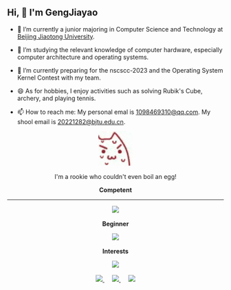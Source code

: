 ## Hi, 👋 I'm GengJiayao

<!--
<p align="center">
  <a href="https://github.com/gengjiayao" class="rich-diff-level-one">
    <img src="https://github-readme-stats.vercel.app/api?username=gengjiayao&title_color=333&text_color=777" alt="GengJiayao's Stats" >
    <!-- &hide=issues
    <img src="https://github-readme-stats.vercel.app/api?username=gengjiayao&hide=issues&title_color=333&text_color=777" alt="GengJiayao's Stats" >
  </a>
</p>
-->

- 🔭 I’m currently a junior majoring in Computer Science and Technology at [Beijing Jiaotong University](https://www.bjtu.edu.cn).

- 🌱 I’m studying the relevant knowledge of computer hardware, especially computer architecture and operating systems.

- 👯 I’m currently preparing for the nscscc-2023 and the Operating System Kernel Contest with my team.

- 😄 As for hobbies, I enjoy activities such as solving Rubik's Cube, archery, and playing tennis.

- 📫 How to reach me: My personal emal is 1098469310@qq.com. My shool email is 20221282@bjtu.edu.cn.

<p align="center"> 
  <img src="./IMG_6632.GIF" width="80px"/>
</p>

<p align="center"> 
  I'm a rookie who couldn't even boil an egg!
</p>

<p align="center"> 
  <strong> Competent </strong>
</p>

---

<p align="center">
  <a href="https://skillicons.dev">
    <img src="https://skillicons.dev/icons?i=cpp,c,py,docker,mysql" />
  </a>
</p>

<p align="center"> 
  <strong> Beginner </strong>
</p>

<p align="center">
  <a href="https://skillicons.dev">
    <img src="https://skillicons.dev/icons?i=scala,java,vim,git,html,csslatex" />
  </a>
</p>

<p align="center"> 
  <strong> Interests </strong>
</p>

<p align="center">
  <a href="https://skillicons.dev">
    <img src="https://skillicons.dev/icons?i=linux,unity" />
  </a>
</p>

<p align="center">
  <a href="https://space.bilibili.com/323342686" target="_blank" alt="Bilibili" title="Bilibili">
    <img src="https://user-images.githubusercontent.com/29084184/166415345-91925d37-c66f-448f-8d75-c8355fe0b692.png" width="30px"/>
  </a>
   &emsp;
  <a href="https://www.zhihu.com/people/geng-jiao-40" target="_blank" alt="Zhihu" title="Zhihu">
    <img src="https://img.icons8.com/material-two-tone/50/000000/zhihu.png" width="28px"/>
  </a>
  &emsp;
  <a href="https://www.youtube.com/channel/UCxFkZjbpt0KyhEv1d342SQQ" target="_blank" alt="YouTube" title="YouTube">
    <img src="https://img.icons8.com/ios-filled/50/000000/youtube-play.png" width="30px"/>
  </a>
</p>
